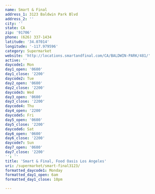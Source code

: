 ```yaml
---
name: Smart & Final
address_1: 3123 Baldwin Park Blvd
address_2: ''
city: ''
state: CA
zip: '91706'
phone: (626) 337-1434
latitude: '34.07014'
longitude: '-117.979596'
category: Supermarket
website: 'http://locations.smartandfinal.com/CA/BALDWIN-PARK/481/'
active: ''
daycode1: Mon
day1_open: '0600'
day1_close: '2200'
daycode2: Tue
day2_open: '0600'
day2_close: '2200'
daycode3: Wed
day3_open: '0600'
day3_close: '2200'
daycode4: Thu
day4_open: '2200'
daycode5: Fri
day5_open: '0600'
day5_close: '2200'
daycode6: Sat
day6_open: '0600'
day6_close: '2200'
daycode7: Sun
day7_open: '0600'
day7_close: '2200'
'': ''
title: 'Smart & Final, Food Oasis Los Angeles'
uri: /supermarket/smart-final3123/
formatted_daycode1: Monday
formatted_day1_open: 6am
formatted_day1_close: 10pm

---
```

